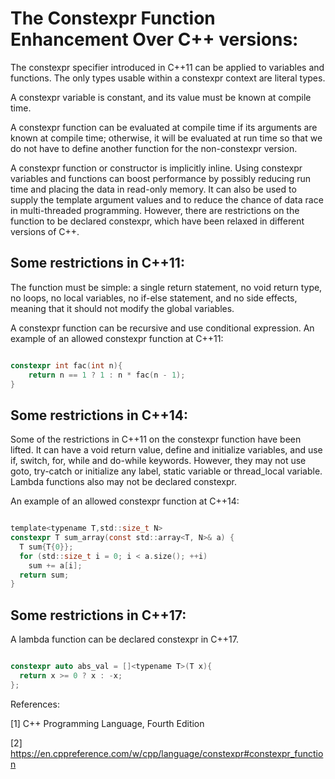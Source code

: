 # The Constexpr Function Enhancement Over C++ versions:


The constexpr specifier introduced in C++11 can be applied to variables and functions. The only types usable within a constexpr context are literal types.

A constexpr variable is constant, and its value must be known at compile time. 

A constexpr function can be evaluated at compile time if its arguments are known at compile time; otherwise, it will be evaluated at run time so that we do not have to define another function for the non-constexpr version.

A constexpr function or constructor is implicitly inline. Using constexpr variables and functions can boost performance by possibly reducing run time and placing the data in read-only memory. It can also be used to supply the template argument values and to reduce the chance of data race in multi-threaded programming. However, there are restrictions on the function to be declared constexpr, which have been relaxed in different versions of C++.

## Some restrictions in C++11:

The function must be simple: a single return statement, no void return type, no loops, no local variables, no if-else statement, and no side effects, meaning that it should not modify the global variables.

A constexpr function can be recursive and use conditional expression. An example of an allowed constexpr function at C++11:

```c

constexpr int fac(int n){
    return n == 1 ? 1 : n * fac(n - 1);
}

```

## Some restrictions in C++14:

Some of the restrictions in C++11 on the constexpr function have been lifted. It can have a void return value, define and initialize variables, and use if, switch, for, while and do-while keywords. However, they may not use goto, try-catch or initialize any label, static variable or thread_local variable. Lambda functions also may not be declared constexpr.

An example of an allowed constexpr function at C++14:

```c

template<typename T,std::size_t N>
constexpr T sum_array(const std::array<T, N>& a) {
  T sum{T{0}};
  for (std::size_t i = 0; i < a.size(); ++i)
    sum += a[i];
  return sum;
}

```

## Some restrictions in C++17:

A lambda function can be declared constexpr in C++17.

```c

constexpr auto abs_val = []<typename T>(T x){
  return x >= 0 ? x : -x;
};

```

References:

[1] C++ Programming Language, Fourth Edition

[2] https://en.cppreference.com/w/cpp/language/constexpr#constexpr_function

